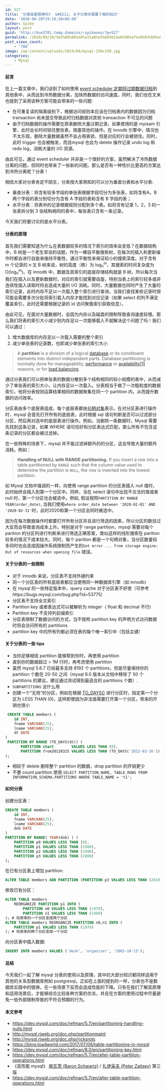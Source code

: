 ```yaml
---
id: 527
title: '分表就是银弹吗?  &#8211; 关于分表你需要了解的知识'
date: '2020-09-20T19:18:28+08:00'
author: Spike
layout: post
guid: 'http://box5781.temp.domains/~spikeooo/?p=527'
permalink: /2020/09/20/%e5%88%86%e8%a1%a8%e5%b0%b1%e6%98%af%e9%93%b6%e5%bc%b9%e5%90%97-%e5%85%b3%e4%ba%8e%e5%88%86%e8%a1%a8%e4%bd%a0%e9%9c%80%e8%a6%81%e4%ba%86%e8%a7%a3%e7%9a%84%e7%9f%a5%e8%af%86/
post_views_count:
    - '788'
image: /wp-content/uploads/2019/04/mysql-150x150.jpg
categories:
    - Mysql
---
```


#### 前言

在上一篇文章中，我们谈到了如何使用 [event scheduler 定期将过期数据归档](/assets/2020/09/13/%e6%80%8e%e4%b9%88%e6%89%8d%e8%83%bd%e8%ae%a9%e8%bf%87%e6%9c%9f%e6%95%b0%e6%8d%ae%e4%b8%8d%e6%8b%96%e6%85%a2%e6%95%b4%e4%b8%aa%e8%a1%a8/)到其他表中，从而达到冷热数据分离，加快热数据的访问速度。同时，我们也在文末也提到了采用该种方案可能会带来的一些问题:

- 在可重复读的隔离级别下，根据访问规则本应该在归档表内的数据因为归档 transaction 尚未提交导致此时归档数据对其他 transaction 不可见的问题
- 由于归档数据的操作需要在原表删除大量过期记录，如果使用的是 myisam 引擎，此时会长时间锁住整张表，阻塞其他的操作。在 innodb 引擎中，情况也不太乐观，删除大量数据虽然不会占用表锁，但是对应的行会被锁住。同时，此时 trigger 也会被触发，而且mysql 也会为 delete 操作记录 undo log 和 redo log，消耗大量的 I/O 资源。

由此可见，通过 event scheduler 并非是一个很好的方案，虽然解决了冷热数据分离的问题，但同时也带来了一些新的问题。那么是否有一种性价比更高的方案达到冷热分离呢？分表！

相信大家对分表肯定不陌生，分表按大家熟知的可以分为垂直分表和水平分表:

- 垂直分表：将含有较多字段的单张表根据字段切分为多张表，如将含有A，B 两个字段的表分别切分为含有 A 字段的表和含有 B 字段的表；
- 水平分表：将表中的记录根据规则分配到多个表。如将含有记录 1，2，3 的一张表拆分到 3 张结构相同的表中，每张表只含有一条记录。

今天我们将要讨论的是水平分表。

#### 分表的原理

首先我们需要知道为什么在表数据较多的情况下索引的效率会变低？在数据结构中，B 树是一个老生常谈的话题，作为一棵自平衡搜索树，在每次的插入和更新操作时都会进行自旋来维持平衡性，通过平衡性来保证较小的搜索深度。对于含有 m 个记录的 n 叉 B 树来说，树的高度（秩）为 log<sub>n</sub><sup>m</sup>，其搜索的时间复杂度为 O(log<sub>n</sub><sup>m</sup>)。在 innodb 中，数据及其索引的底层存储结构就是 B 树，所以每次当我们在插入以及更新数据时，对应的索引就需要自旋，特别当表上的索引较多或非连续性插入读取时将会造成大量的 I/O 消耗。同时，大量数据也同时产生了大量的索引记录，此时内存不足以一次载入整个索引进行查询，当我们查找某些记录时很可能会需要多次分批将索引载入内存才能找到对应记录（如果 select 的列不满足覆盖索引，此时还需要根据记录的 id 访问聚簇索引获取信息）。

由此可见，在面对大量数据时，会因为内存以及磁盘的限制导致查询速度较慢。那么我们将表的索引大小减少到内存足以一次能够载入不就解决这个问题了吗！我们可以通过：

1. 增大数据库的内存足以一次载入需要的整个索引
2. 减少单张表的记录数，也即减少单张表的索引大小

> A **partition** is a division of a logical [database](https://en.wikipedia.org/wiki/Database) or its constituent elements into distinct independent parts. Database partitioning is normally done for manageability, [performance](https://en.wikipedia.org/wiki/Optimization_(computer_science)) or [availability](https://en.wikipedia.org/wiki/Availability)[\[1\]](https://en.wikipedia.org/wiki/Partition_(database)#cite_note-:0-1) reasons, or for [load balancing](https://en.wikipedia.org/wiki/Load_balancing_(computing)).

通过分表我们可以把单张表的数据分散到多个结构相同的较小规模的表中，从而减少了单张表的索引大小，让内存足以一次载入。分表相当于做了一次粗粒度的数据索引，他将分表规则运算结果相同的数据聚集在同一个 partition 内，从而提升数据的访问效率。

分区表由多个底层表组成，每个底层表都由[句柄对象]([https://zh.wikipedia.org/wiki/%E5%8F%A5%E6%9F%84](https://zh.wikipedia.org/wiki/句柄))表示。在对分区表进行操作时，mysql 会首先打开所有的底层表，此时根据 sql 语句判断是否可以过滤部分分区，然后再对选中的底层表进行操作。例如，当删除一条数据时，Mysql 需要先找到这条记录，如果 WHERE 语句恰好和分区表达式匹配，那么所有不包含这条记录的分区都会被过滤掉。

在一些特殊的场景下，mysql 并不能过滤掉额外的的分区，这会导致大量的额外消耗。例如：

> **Handling of NULL with RANGE partitioning.** If you insert a row into a table partitioned by `RANGE` such that the column value used to determine the partition is `NULL`, the row is inserted into the lowest partition.

如 Mysql 文档中强调的一样，向使用 range partition 的分区表插入 null 值时，此时始终会插入到第一个分区中。同样，当在 select 语句中出现不合法的值或者 null 时，第一个分区也会被选中。例如, 假设按照`PARTITION BY RANGE YEAR(order_date)`, 当我们使用`where order_date between '2020-02-01' AND '2020-02-31'`时，此时2020和第一个分区会同时被选中。

因为在每次数据操作时都要打开所有分区并且进行筛选的因素，所以分区的数目过大反而会导致查询成本上升。特别是对于 range partition，mysql 需要对每个 parition 的分区列进行判断来进行筛选正确答案，类似这样的线形搜索在 parition 较多的情况下成本较大。同时，每个 parition 都是一个句柄对象，当分区数量较多同时也会造成因操作系统限制而产生的`Got error ... from storage engine: Out of resources when opening file` 错误。

#### 关于分表的一些限制

- 对于 innodb 来说，分区表不支持外键约束
- 同一个分区表的所有底层表都应当使用同一种数据库引擎（如 innodb）
- 在 mysql 的一些特定版本中，query cache 对于分区表不好使（可参考https://bugs.mysql.com/bug.php?id=53775）
- 分区表不支持全文索引
- Partition key 或者表达式可以被解析为 integer（ float 和 decimal 不行)
- Partition key 不支持列前缀索引
- 分区表限制了数据访问的方式，当不按照 partition key 的声明方式访问数据时将会访问所有的 partitions
- partition key 中的所有列都必须在表的每个唯一索引中（包括主键）

#### 关于分表的一些 tips

- 当你足够相信 partition 能够帮到你时，再使用 partition
- 直到你的数据超过 > 1M 行时，再考虑使用 partition
- 虽然 mysql 5.6.7 已经最多支持 8192 个 partitions，但是尽量保持你的 partition 个数在 20-50 之间（mysql 8.0 版本从文档中移除了 50 个 partitions 的建议，建议通过测试得到最适合的 partitions 个数）.
- `SUBPARTITIONS` 没什么用
- 创建一个”无用“的分区，例如在根据 [TO\_DAYS()](https://www.w3schools.com/sql/func_mysql_to_days.asp) 进行分区时，指定第一个分区为 LESS THAN (0)，这样即使因为非法值需要打开第一个分区，带来的开销也很小

```sql
 CREATE TABLE members (
    id INT,
    fname VARCHAR(25),
    lname VARCHAR(25),
    dt DATE
)
 PARTITION BY RANGE (TO_DAYS(dt)) (
       PARTITION start        VALUES LESS THAN (0),
       PARTITION from20120315 VALUES LESS THAN (TO_DAYS('2012-03-16'))
);
```

- 相较于 delete 删除整个 partition 的数据，drop partition 的开销更少
- 不要 count partition.使用 `SELECT PARTITION_NAME, TABLE_ROWS FROM INFORMATION_SCHEMA.PARTITIONS WHERE TABLE_NAME = 't1';`

#### 如何分表

创建分区表：

```sql
CREATE TABLE members (
    id INT,
    fname VARCHAR(25),
    lname VARCHAR(25),
    dob DATE
)
PARTITION BY RANGE( YEAR(dob) ) (
    PARTITION p0 VALUES LESS THAN (0),
    PARTITION p1 VALUES LESS THAN (1980),
    PARTITION p2 VALUES LESS THAN (1990),
    PARTITION p3 VALUES LESS THAN (2000)
);
```

在已有分区表上增加 partition:

```sql
ALTER TABLE members ADD PARTITION (PARTITION p3 VALUES LESS THAN (2010));
```

修改已有分区：

```sql
ALTER TABLE members
    REORGANIZE PARTITION p1 INTO (
        PARTITION n0 VALUES LESS THAN (1970),
        PARTITION n1 VALUES LESS THAN (1980)
); # 将原来的一个分区变成两个分区
ALTER TABLE members REORGANIZE PARTITION n0,n1 INTO (
    PARTITION p1 VALUES LESS THAN (1970)
); # 将原来的两个分区变成一个分区
```

向分区表中插入数据:

```sql
INSERT INTO members VALUES ('desk', 'organiser', '2003-10-15');
```

#### 总结

今天我们一起了解 mysql 分表的使用以及原理，其中的大部分知识都同样适用于其他的关系型数据库例如 postgresql。正如在上面的提到的一样，分表也不是数据库实践中的银弹，在一些场景下反而会造成性能的下降。只有在我们了解其原理和适用场景后，才能够综合比较各种方案的优劣，并且在方案的使用过程中尽量避免一些外部限制导致的不符合预期的行为。

#### 本文参考

- <https://dev.mysql.com/doc/refman/5.7/en/partitioning-handling-nulls.html>
- <http://mysql.rjweb.org/doc.php/partitionmaint>
- <http://mysql.rjweb.org/doc.php/ricksrots>
- <https://blog.toadworld.com/2017/07/06/table-partitioning-in-mysql>
- <https://dev.mysql.com/doc/refman/8.0/en/partitioning-key.html>
- <https://dev.mysql.com/doc/refman/5.7/en/alter-table-partition-operations.html>
- 《高性能 mysql》 [施瓦茨 (Baron Schwartz)](https://book.douban.com/search/施瓦茨) / [扎伊采夫 (Peter Zaitsev)](https://book.douban.com/search/扎伊采夫) 第三版
- <https://dev.mysql.com/doc/refman/5.7/en/alter-table-partition-operations.html>